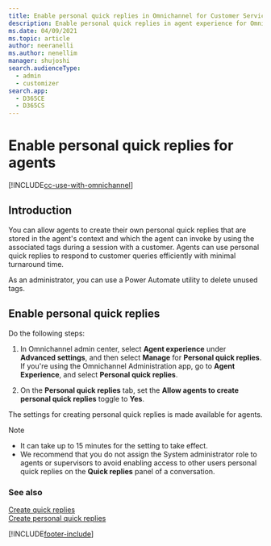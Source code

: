 ```yaml
---
title: Enable personal quick replies in Omnichannel for Customer Service | MicrosoftDocs
description: Enable personal quick replies in agent experience for Omnichannel for Customer Service
ms.date: 04/09/2021
ms.topic: article
author: neeranelli
ms.author: nenellim
manager: shujoshi
search.audienceType: 
  - admin
  - customizer
search.app: 
  - D365CE
  - D365CS
---
```

 
# Enable personal quick replies for agents

[!INCLUDE[cc-use-with-omnichannel](../includes/cc-use-with-omnichannel.md)]

## Introduction

You can allow agents to create their own personal quick replies that are stored in the agent's context and which the agent can invoke by using the associated tags during a session with a customer. Agents can use personal quick replies to respond to customer queries efficiently with minimal turnaround time.

As an administrator, you can use a Power Automate utility to delete unused tags.

## Enable personal quick replies

Do the following steps:

1. In Omnichannel admin center, select **Agent experience** under **Advanced settings**, and then select **Manage** for **Personal quick replies**. If you're using the Omnichannel Administration app, go to **Agent Experience**, and select **Personal quick replies**.

2. On the **Personal quick replies** tab, set the **Allow agents to create personal quick replies** toggle to **Yes**.

The settings for creating personal quick replies is made available for agents.

> [!NOTE]
>
> - It can take up to 15 minutes for the setting to take effect.
> - We recommend that you do not assign the System administrator role to agents or supervisors to avoid enabling access to other users personal quick replies on the **Quick replies** panel of a conversation.

### See also

[Create quick replies](create-quick-replies.md)  
[Create personal quick replies](create-personal-quick-replies.md)  


[!INCLUDE[footer-include](../includes/footer-banner.md)]
